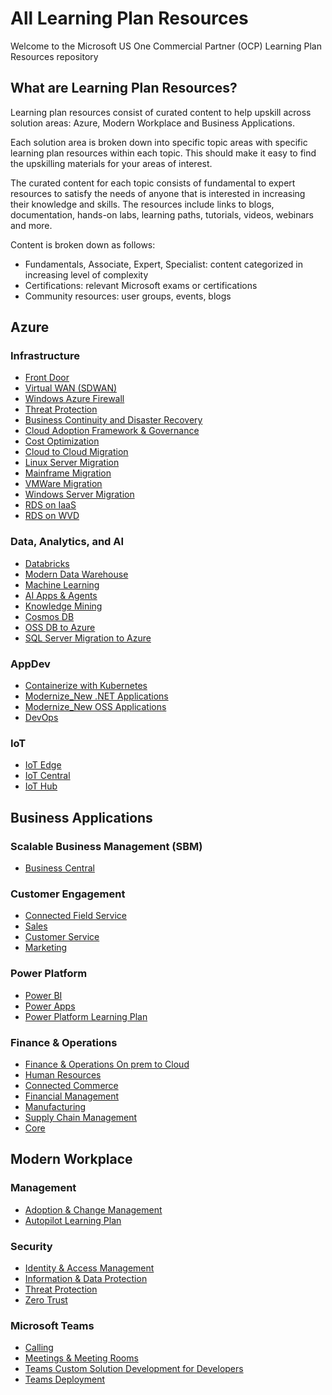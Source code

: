 # All Learning Plan Resources

Welcome to the Microsoft US One Commercial Partner (OCP) Learning Plan Resources repository

## What are Learning Plan Resources?

Learning plan resources consist of curated content to help upskill across solution areas: Azure, Modern Workplace and Business Applications.  

Each solution area is broken down into specific topic areas with specific learning plan resources within each topic. This should make it easy to find the upskilling materials for your areas of interest.

The curated content for each topic consists of fundamental to expert resources to satisfy the needs of anyone that is interested in increasing their knowledge and skills. The resources include links to blogs, documentation, hands-on labs, learning paths, tutorials, videos, webinars and more.

Content is broken down as follows:

* Fundamentals, Associate, Expert, Specialist: content categorized in increasing level of complexity
* Certifications: relevant Microsoft exams or certifications
* Community resources: user groups, events, blogs

## Azure

### Infrastructure

* [Front Door](/PartnerResourcesTest/LearningPlanResources/Azure/Infrastructure/Front%20Door.md)
* [Virtual WAN (SDWAN)](/PartnerResourcesTest/LearningPlanResources/Azure/Infrastructure/Virtual%20WAN%20(SDWAN).md)
* [Windows Azure Firewall](/PartnerResourcesTest/LearningPlanResources/Azure/Infrastructure/Windows%20Azure%20Firewall.md)
* [Threat Protection](/PartnerResourcesTest/LearningPlanResources/Azure/Infrastructure/Threat%20Protection.md)
* [Business Continuity and Disaster Recovery](/PartnerResourcesTest/LearningPlanResources/Azure/Infrastructure/Business%20Continuity%20and%20Disaster%20Recovery.md)
* [Cloud Adoption Framework & Governance](/PartnerResourcesTest/LearningPlanResources/Azure/Infrastructure/Cloud%20Adoption%20Framework%20&%20Governance.md)
* [Cost Optimization](/PartnerResourcesTest/LearningPlanResources/Azure/Infrastructure/Cost%20Optimization.md)
* [Cloud to Cloud Migration](/PartnerResourcesTest/LearningPlanResources/Azure/Infrastructure/Cloud%20to%20Cloud%20Migration.md)
* [Linux Server Migration](/PartnerResourcesTest/LearningPlanResources/Azure/Infrastructure/Linux%20Server%20Migration.md)
* [Mainframe Migration](/PartnerResourcesTest/LearningPlanResources/Azure/Infrastructure/Mainframe%20Migration.md)
* [VMWare Migration](/PartnerResourcesTest/LearningPlanResources/Azure/Infrastructure/VMWare%20Migration.md)
* [Windows Server Migration](/PartnerResourcesTest/LearningPlanResources/Azure/Infrastructure/Windows%20Server%20Migration.md)
* [RDS on IaaS](/PartnerResourcesTest/LearningPlanResources/Azure/Infrastructure/RDS%20on%20IaaS.md)
* [RDS on WVD](/PartnerResourcesTest/LearningPlanResources/Azure/Infrastructure/RDS%20on%20WVD.md)

### Data, Analytics, and AI

* [Databricks](/PartnerResourcesTest/LearningPlanResources/Azure/Data,%20Analytics,%20and%20AI/Databricks.md)
* [Modern Data Warehouse](/PartnerResourcesTest/LearningPlanResources/Azure/Data,%20Analytics,%20and%20AI/Modern%20Data%20Warehouse.md)
* [Machine Learning](/PartnerResourcesTest/LearningPlanResources/Azure/Data,%20Analytics,%20and%20AI/Machine%20Learning.md)
* [AI Apps & Agents](/PartnerResourcesTest/LearningPlanResources/Azure/Data,%20Analytics,%20and%20AI/AI%20Apps%20&%20Agents.md)
* [Knowledge Mining](/PartnerResourcesTest/LearningPlanResources/Azure/Data,%20Analytics,%20and%20AI/Knowledge%20Mining.md)
* [Cosmos DB](/PartnerResourcesTest/LearningPlanResources/Azure/Data,%20Analytics,%20and%20AI/Cosmos%20DB.md)
* [OSS DB to Azure](/PartnerResourcesTest/LearningPlanResources/Azure/Data,%20Analytics,%20and%20AI/OSS%20DB%20to%20Azure.md)
* [SQL Server Migration to Azure](/PartnerResourcesTest/LearningPlanResources/Azure/Data,%20Analytics,%20and%20AI/SQL%20Server%20Migration%20to%20Azure.md)

### AppDev

* [Containerize with Kubernetes](/PartnerResourcesTest/LearningPlanResources/Azure/AppDev/Containerize%20with%20Kubernetes.md)
* [Modernize_New .NET Applications](/PartnerResourcesTest/LearningPlanResources/Azure/AppDev/Modernize_New%20.NET%20Applications.md)
* [Modernize_New OSS Applications](/PartnerResourcesTest/LearningPlanResources/Azure/AppDev/Modernize_New%20OSS%20Applications.md)
* [DevOps](/PartnerResourcesTest/LearningPlanResources/Azure/AppDev/DevOps.md)

### IoT

* [IoT Edge](/PartnerResourcesTest/LearningPlanResources/Azure/IoT/IoT%20Edge.md)
* [IoT Central](/PartnerResourcesTest/LearningPlanResources/Azure/IoT/IoT%20Central.md)
* [IoT Hub](/PartnerResourcesTest/LearningPlanResources/Azure/IoT/IoT%20Hub.md)

## Business Applications

### Scalable Business Management (SBM)

* [Business Central](/PartnerResourcesTest/LearningPlanResources/Business%20Applications/Scalable%20Business%20Management%20(SBM)/Modernize%20Finance%20&%20Operations.md)

### Customer Engagement

* [Connected Field Service](/PartnerResourcesTest/LearningPlanResources/Business%20Applications/Customer%20Engagement/Connected%20Field%20Service.md)
* [Sales](/PartnerResourcesTest/LearningPlanResources/Business%20Applications/Customer%20Engagement/Intelligent%20Sales%20&%20Marketing.md)
* [Customer Service](/PartnerResourcesTest/LearningPlanResources/Business%20Applications/Customer%20Engagement/Proactive%20Customer%20Service.md)
* [Marketing](/PartnerResourcesTest/LearningPlanResources/Business%20Applications/Customer%20Engagement/Intelligent%20Sales%20&%20Marketing.md)

### Power Platform

* [Power BI](/PartnerResourcesTest/LearningPlanResources/Business%20Applications/Power%20Platform/Modern%20Analytics.md)
* [Power Apps](/PartnerResourcesTest/LearningPlanResources/Business%20Applications/Power%20Platform/App%20Modernization.md)
* [Power Platform Learning Plan](/PartnerResourcesTest/LearningPlanResources/Business%20Applications/Power%20Platform/Power%20Platform%20Learning%20Plan.md)

### Finance & Operations

* [Finance & Operations On prem to Cloud](/PartnerResourcesTest/LearningPlanResources/Business%20Applications/Finance%20&%20Operations/Finance%20&%20Operations%20On%20prem%20to%20Cloud.md)
* [Human Resources](/PartnerResourcesTest/LearningPlanResources/Business%20Applications/Finance%20&%20Operations/Modernize%20Human%20Resources.md)
* [Connected Commerce](/PartnerResourcesTest/LearningPlanResources/Business%20Applications/Finance%20&%20Operations/Connected%20Commerce.md)
* [Financial Management](/PartnerResourcesTest/LearningPlanResources/Business%20Applications/Finance%20&%20Operations/Financial%20Management.md)
* [Manufacturing](/PartnerResourcesTest/LearningPlanResources/Business%20Applications/Finance%20&%20Operations/Manufacturing.md)
* [Supply Chain Management](/PartnerResourcesTest/LearningPlanResources/Business%20Applications/Finance%20&%20Operations/Supply%20Chain%20Management.md)
* [Core](/PartnerResourcesTest/LearningPlanResources/Business%20Applications/Finance%20&%20Operations/Core.md)

## Modern Workplace

### Management

* [Adoption & Change Management](/PartnerResourcesTest/LearningPlanResources/Modern%20Workplace/Management/Adoption%20&%20Change%20Management.md)
* [Autopilot Learning Plan](/PartnerResourcesTest/LearningPlanResources/Modern%20Workplace/Management/Autopilot%20Learning%20Plan.md)

### Security

* [Identity & Access Management](/PartnerResourcesTest/LearningPlanResources/Modern%20Workplace/Security/Identity%20&%20Access%20Management.md)
* [Information & Data Protection](/PartnerResourcesTest/LearningPlanResources/Modern%20Workplace/Security/Information%20&%20Data%20Protection.md)
* [Threat Protection](/PartnerResourcesTest/LearningPlanResources/Modern%20Workplace/Security/Threat%20Protection.md)
* [Zero Trust](/PartnerResourcesTest/LearningPlanResources/Modern%20Workplace/Security/Zero%20Trust.md)

### Microsoft Teams

* [Calling](/PartnerResourcesTest/LearningPlanResources/Modern%20Workplace/Microsoft%20Teams/Calling.md)
* [Meetings & Meeting Rooms](/PartnerResourcesTest/LearningPlanResources/Modern%20Workplace/Microsoft%20Teams/Meetings%20&%20Meeting%20Rooms.md)
* [Teams Custom Solution Development for Developers](/PartnerResourcesTest/LearningPlanResources/Modern%20Workplace/Microsoft%20Teams/Teams%20Custom%20Solution%20Development%20for%20Developers.md)
* [Teams Deployment](/PartnerResourcesTest/LearningPlanResources/Modern%20Workplace/Microsoft%20Teams/Teams%20Deployment.md)
